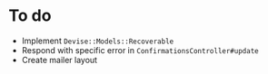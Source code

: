 # To do

- Implement `Devise::Models::Recoverable`
- Respond with specific error in `ConfirmationsController#update`
- Create mailer layout
